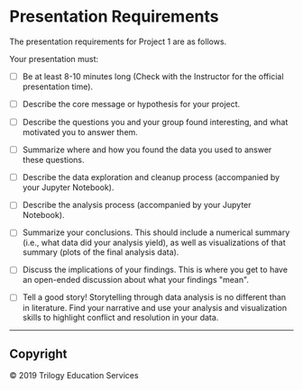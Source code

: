 # Presentation Requirements

The presentation requirements for Project 1 are as follows.

Your presentation must:

* [ ] Be at least 8-10 minutes long (Check with the Instructor for the official presentation time).

* [ ] Describe the core message or hypothesis for your project.

* [ ] Describe the questions you and your group found interesting, and what motivated you to answer them.

* [ ] Summarize where and how you found the data you used to answer these questions.

* [ ] Describe the data exploration and cleanup process (accompanied by your Jupyter Notebook).

* [ ] Describe the analysis process (accompanied by your Jupyter Notebook).

* [ ] Summarize your conclusions. This should include a numerical summary (i.e., what data did your analysis yield), as well as visualizations of that summary (plots of the final analysis data).

* [ ] Discuss the implications of your findings. This is where you get to have an open-ended discussion about what your findings "mean".

* [ ] Tell a good story! Storytelling through data analysis is no different than in literature. Find your narrative and use your analysis and visualization skills to highlight conflict and resolution in your data.

- - -

## Copyright

© 2019 Trilogy Education Services
